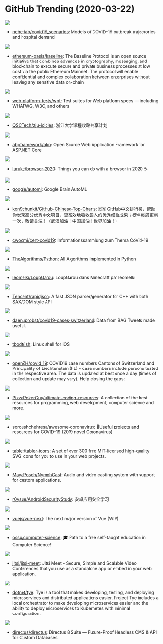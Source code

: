 # GitHub Trending (2020-03-22)

![](https://img.shields.io/badge/TypeScript-New%20182-green?style=flat-square&logo=appveyor)
- [neherlab/covid19_scenarios](https://github.com/neherlab/covid19_scenarios): Models of COVID-19 outbreak trajectories and hospital demand

![](https://img.shields.io/badge/JavaScript-New%2074-green?style=flat-square&logo=appveyor)
- [ethereum-oasis/baseline](https://github.com/ethereum-oasis/baseline): The Baseline Protocol is an open source initiative that combines advances in cryptography, messaging, and blockchain to execute secure and private business processes at low cost via the public Ethereum Mainnet. The protocol will enable confidential and complex collaboration between enterprises without leaving any sensitive data on-chain

![](https://img.shields.io/badge/HTML-New%2019-green?style=flat-square&logo=appveyor)
- [web-platform-tests/wpt](https://github.com/web-platform-tests/wpt): Test suites for Web platform specs — including WHATWG, W3C, and others

![](https://img.shields.io/badge/C-New%20188-green?style=flat-square&logo=appveyor)
- [QSCTech/zju-icicles](https://github.com/QSCTech/zju-icicles): 浙江大学课程攻略共享计划

![](https://img.shields.io/badge/C%23-New%2026-green?style=flat-square&logo=appveyor)
- [abpframework/abp](https://github.com/abpframework/abp): Open Source Web Application Framework for ASP.NET Core

![](https://img.shields.io/badge/none-New%202-green?style=flat-square&logo=appveyor)
- [luruke/browser-2020](https://github.com/luruke/browser-2020): Things you can do with a browser in 2020 ☕️

![](https://img.shields.io/badge/Python-New%20134-green?style=flat-square&logo=appveyor)
- [google/automl](https://github.com/google/automl): Google Brain AutoML

![](https://img.shields.io/badge/Python-New%20217-green?style=flat-square&logo=appveyor)
- [kon9chunkit/GitHub-Chinese-Top-Charts](https://github.com/kon9chunkit/GitHub-Chinese-Top-Charts): 🇨🇳 GitHub中文排行榜，帮助你发现高分优秀中文项目、更高效地吸收国人的优秀经验成果；榜单每周更新一次，敬请关注！（武汉加油！中国加油！世界加油！）

![](https://img.shields.io/badge/none-New%2048-green?style=flat-square&logo=appveyor)
- [cwoomi/cert-covid19](https://github.com/cwoomi/cert-covid19): Informationssammlung zum Thema CoVid-19

![](https://img.shields.io/badge/Python-New%20109-green?style=flat-square&logo=appveyor)
- [TheAlgorithms/Python](https://github.com/TheAlgorithms/Python): All Algorithms implemented in Python

![](https://img.shields.io/badge/Java-New%2013-green?style=flat-square&logo=appveyor)
- [leomelki/LoupGarou](https://github.com/leomelki/LoupGarou): LoupGarou dans Minecraft par leomelki

![](https://img.shields.io/badge/C%2B%2B-New%2032-green?style=flat-square&logo=appveyor)
- [Tencent/rapidjson](https://github.com/Tencent/rapidjson): A fast JSON parser/generator for C++ with both SAX/DOM style API

![](https://img.shields.io/badge/HTML-New%2017-green?style=flat-square&logo=appveyor)
- [daenuprobst/covid19-cases-switzerland](https://github.com/daenuprobst/covid19-cases-switzerland): Data from BAG Tweets made useful.

![](https://img.shields.io/badge/C-New%2054-green?style=flat-square&logo=appveyor)
- [tbodt/ish](https://github.com/tbodt/ish): Linux shell for iOS

![](https://img.shields.io/badge/R-New%2018-green?style=flat-square&logo=appveyor)
- [openZH/covid_19](https://github.com/openZH/covid_19): COVID19 case numbers Cantons of Switzerland and Principality of Liechtenstein (FL) - case numbers include persons tested in the respective area. The data is updated at best once a day (times of collection and update may vary). Help closing the gaps:

![](https://img.shields.io/badge/none-New%20105-green?style=flat-square&logo=appveyor)
- [PizzaPokerGuy/ultimate-coding-resources](https://github.com/PizzaPokerGuy/ultimate-coding-resources): A collection of the best resources for programming, web development, computer science and more.

![](https://img.shields.io/badge/JavaScript-New%2089-green?style=flat-square&logo=appveyor)
- [soroushchehresa/awesome-coronavirus](https://github.com/soroushchehresa/awesome-coronavirus): 🦠Useful projects and resources for COVID-19 (2019 novel Coronavirus)

![](https://img.shields.io/badge/JavaScript-New%20588-green?style=flat-square&logo=appveyor)
- [tabler/tabler-icons](https://github.com/tabler/tabler-icons): A set of over 300 free MIT-licensed high-quality SVG icons for you to use in your web projects.

![](https://img.shields.io/badge/C%2B%2B-New%2053-green?style=flat-square&logo=appveyor)
- [MayaPosch/NymphCast](https://github.com/MayaPosch/NymphCast): Audio and video casting system with support for custom applications.

![](https://img.shields.io/badge/JavaScript-New%2066-green?style=flat-square&logo=appveyor)
- [r0ysue/AndroidSecurityStudy](https://github.com/r0ysue/AndroidSecurityStudy): 安卓应用安全学习

![](https://img.shields.io/badge/TypeScript-New%2025-green?style=flat-square&logo=appveyor)
- [vuejs/vue-next](https://github.com/vuejs/vue-next): The next major version of Vue (WIP)

![](https://img.shields.io/badge/none-New%20161-green?style=flat-square&logo=appveyor)
- [ossu/computer-science](https://github.com/ossu/computer-science): 🎓 Path to a free self-taught education in Computer Science!

![](https://img.shields.io/badge/JavaScript-New%20132-green?style=flat-square&logo=appveyor)
- [jitsi/jitsi-meet](https://github.com/jitsi/jitsi-meet): Jitsi Meet - Secure, Simple and Scalable Video Conferences that you use as a standalone app or embed in your web application.

![](https://img.shields.io/badge/C%23-New%20146-green?style=flat-square&logo=appveyor)
- [dotnet/tye](https://github.com/dotnet/tye): Tye is a tool that makes developing, testing, and deploying microservices and distributed applications easier. Project Tye includes a local orchestrator to make developing microservices easier and the ability to deploy microservices to Kubernetes with minimal configuration.

![](https://img.shields.io/badge/PHP-New%2042-green?style=flat-square&logo=appveyor)
- [directus/directus](https://github.com/directus/directus): Directus 8 Suite — Future-Proof Headless CMS & API for Custom Databases

